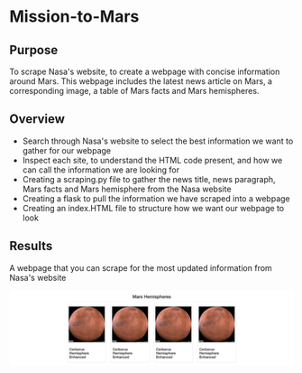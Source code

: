 # Mission-to-Mars

## Purpose
To scrape Nasa's website, to create a webpage with concise information around Mars. This webpage includes the latest news article on Mars, a corresponding image, a table of Mars facts and Mars hemispheres. 

## Overview 
* Search through Nasa's website to select the best information we want to gather for our webpage
* Inspect each site, to understand the HTML code present, and how we can call the information we are looking for 
* Creating a scraping.py file to gather the news title, news paragraph, Mars facts and Mars hemisphere from the Nasa website
* Creating a flask to pull the information we have scraped into a webpage
* Creating an index.HTML file to structure how we want our webpage to look 

## Results
A webpage that you can scrape for the most updated information from Nasa's website

![webpage2](images/webpage2.png)


